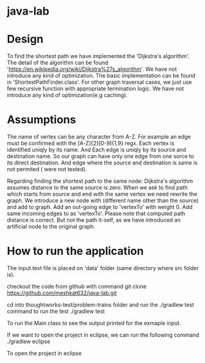 # java-lab

# Design
To find the shortest path we have implemented the 'Dijkstra's algorithm'. 
The detail of the algorithm can be found 'https://en.wikipedia.org/wiki/Dijkstra%27s_algorithm'. 
We have not introduce any kind of optimization. The basic implementation can be found in 'ShortestPathFinder.class'.
For other graph traversal cases, we just use few recursive function with appropriate termination logic. We have not 
introduce any kind of optimization(e.g caching). 

# Assumptions
The name of vertex can be any character from A-Z. For example an edge must be confirmed with the [A-Z]{2}[0-9]{1,9} regx. 
Each vertex is identified uniqly by its name. And Each edge is uniqly by its source and destination name. So our graph can have only one edge 
from one sorce to its direct destination. And edge where the source and destination is same is not permited ( were not tested).  

Regarding finding the shortest path to the same node:
Dijkstra's algorithm assumes distance to the same source is zero. When we ask to find path which starts from source and end with the same vertex we need rewrite the graph. 
We introduce a new node with (different name other than the source) and add to graph. Add an out-going edge to 'vertexTo' with weight 0.
Add same incoming edges to as 'vertexTo'. Please note that computed path distance is correct. But not the path it-self, as we have introduced an artificial node to the original graph. 


# How to run the application
The input.text file is placed on 'data' folder (same directory where src folder is). 

checkout the code from github with command
git clone https://github.com/meshkat632/java-lab.git

cd into thoughtworks-test/problem-trains folder and run the ./gradlew test command to run the test 
./gradlew test

To run the Main class to see the output printed for the exmaple input.  

If we want to open the project in eclipse, we can run the following command
./gradlew eclipse

To open the project in eclipse

